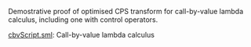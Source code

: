 Demostrative proof of optimised CPS transform for call-by-value lambda
calculus, including one with control operators.

[cbvScript.sml](cbvScript.sml):
Call-by-value lambda calculus
